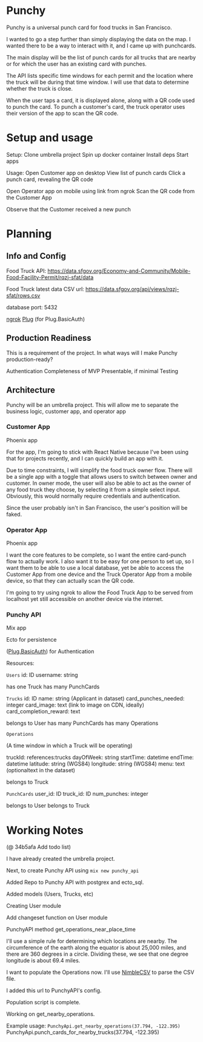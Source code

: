 
# Punchy

Punchy is a universal punch card for food trucks in San Francisco.

I wanted to go a step further than simply displaying the data on the map. I
wanted there to be a way to interact with it, and I came up with punchcards.

The main display will be the list of punch cards for all trucks that are nearby
or for which the user has an existing card with punches.

The API lists specific time windows for each permit and the location where the
truck will be during that time window. I will use that data to determine
whether the truck is close.

When the user taps a card, it is displayed alone, along with a QR code used to
punch the card. To punch a customer's card, the truck operator uses their
version of the app to scan the QR code.

# Setup and usage

Setup:
Clone umbrella project
Spin up docker container
Install deps
Start apps

Usage:
Open Customer app on desktop
View list of punch cards
Click a punch card, revealing the QR code

Open Operator app on mobile using link from ngrok
Scan the QR code from the Customer App

Observe that the Customer received a new punch


# Planning

## Info and Config

Food Truck API:
https://data.sfgov.org/Economy-and-Community/Mobile-Food-Facility-Permit/rqzj-sfat/data

Food Truck latest data CSV url:
https://data.sfgov.org/api/views/rqzj-sfat/rows.csv

database port: 5432

[ngrok](https://ngrok.com/)
[Plug](https://github.com/elixir-plug/plug) (for Plug.BasicAuth)

## Production Readiness

This is a requirement of the project. In what ways will I make Punchy
production-ready?

Authentication
Completeness of MVP
Presentable, if minimal
Testing

## Architecture

Punchy will be an umbrella project. This will allow me to separate the business
logic, customer app, and operator app

### Customer App

Phoenix app

For the app, I'm going to stick with React Native because I've been using that
for projects recently, and I can quickly build an app with it.

Due to time constraints, I will simplify the food truck owner flow. There will
be a single app with a toggle that allows users to switch between owner and
customer. In owner mode, the user will also be able to act as the owner of any
food truck they choose, by selecting it from a simple select input. Obviously,
this would normally require credentials and authentication.

Since the user probably isn't in San Francisco, the user's position will be
faked.

### Operator App

Phoenix app

I want the core features to be complete, so I want the entire card-punch flow
to actually work. I also want it to be easy for one person to set up, so I want
them to be able to use a local database, yet be able to access the Customer App
from one device and the Truck Operator App from a mobile device, so that they can
actually scan the QR code.

I'm going to try using ngrok to allow the Food Truck App to be served from
localhost yet still accessible on another device via the internet.

### Punchy API

Mix app

Ecto for persistence

([Plug.BasicAuth](https://github.com/elixir-plug/plug)) for Authentication 

Resources:

`Users`
id: ID
username: string

has one Truck
has many PunchCards

`Trucks`
id: ID
name: string (Applicant in dataset)
card_punches_needed: integer
card_image: text (link to image on CDN, ideally)
card_completion_reward: text

belongs to User
has many PunchCards
has many Operations

`Operations`

(A time window in which a Truck will be operating)

truckId: references:trucks
dayOfWeek: string
startTime: datetime
endTime: datetime
latitude: string (WGS84)
longitude: string (WGS84)
menu: text (optionaltext in the dataset)

belongs to Truck

`PunchCards`
user_id: ID
truck_id: ID
num_punches: integer

belongs to User
belongs to Truck

# Working Notes

(@ 34b5afa Add todo list)

I have already created the umbrella project.

Next, to create Punchy API using `mix new punchy_api`

Added Repo to Punchy API with postgrex and ecto_sql.

Added models (Users, Trucks, etc)

Creating User module

Add changeset function on User module

PunchyAPI method get_operations_near_place_time

I'll use a simple rule for determining which locations are nearby. The
circumference of the earth along the equator is about 25,000 miles, and there
are 360 degrees in a circle. Dividing these, we see that one degree longitude
is about 69.4 miles.

I want to populate the Operations now. I'll use
[NimbleCSV](https://hexdocs.pm/nimble_csv/NimbleCSV.html) to parse the CSV file.

I added this url to PunchyAPI's config.

Population script is complete.

Working on get_nearby_operations.

Example usage:
`PunchyApi.get_nearby_operations(37.794, -122.395)`
PunchyApi.punch_cards_for_nearby_trucks(37.794, -122.395)
